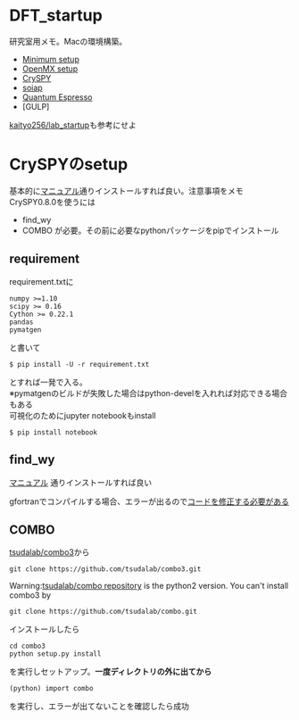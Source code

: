 # DFT_startup
研究室用メモ。Macの環境構築。

- [Minimum setup](./minimum.md)
- [OpenMX setup](./omx.md)
- [CrySPY](https://github.com/Tomoki-YAMASHITA/CrySPY)
- [soiap](https://github.com/nbsato/soiap)
- [Quantum Espresso](https://www.quantum-espresso.org/)
- [GULP]

[kaityo256/lab_startup](https://github.com/kaityo256/lab_startup)も参考にせよ


# CrySPYのsetup
基本的に[マニュアル](https://tomoki-yamashita.github.io/cryspy/tutorial/01_install.html)通りインストールすれば良い。注意事項をメモ
CrySPY0.8.0を使うには
- find_wy
- COMBO
が必要。その前に必要なpythonパッケージをpipでインストール
## requirement
requirement.txtに
```
numpy >=1.10
scipy >= 0.16
Cython >= 0.22.1
pandas
pymatgen
```
と書いて
```shell script
$ pip install -U -r requirement.txt
```
とすれば一発で入る。  
※pymatgenのビルドが失敗した場合はpython-develを入れれば対応できる場合もある  
可視化のためにjupyter notebookもinstall
```shell script
$ pip install notebook
```
## find_wy

[マニュアル](https://tomoki-yamashita.github.io/cryspy/tutorial/01_install.html)
通りインストールすれば良い

gfortranでコンパイルする場合、エラーが出るので[コードを修正する必要がある](https://tomoki-yamashita.github.io/CrySPY/installation.html#installation-of-find-wy)

## COMBO
[tsudalab/combo3](https://github.com/tsudalab/combo3)から
```shell script
git clone https://github.com/tsudalab/combo3.git
```

Warning:[tsudalab/combo repository](https://github.com/tsudalab/combo) is the python2 version.
You can't install combo3 by
```shell script
git clone https://github.com/tsudalab/combo.git
```
インストールしたら
```shell script
cd combo3
python setup.py install
```
を実行しセットアップ。**一度ディレクトリの外に出てから**
```shell script
(python) import combo
```
を実行し、エラーが出てないことを確認したら成功
